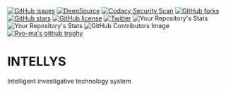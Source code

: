 [![GitHub issues](https://img.shields.io/github/issues/KOSASIH/INTELLYS)](https://github.com/KOSASIH/INTELLYS/issues)
[![DeepSource](https://deepsource.io/gh/KOSASIH/INTELLYS.svg/?label=active+issues&show_trend=true&token=uotgmk1QsXcYruOe4809Px2Z)](https://deepsource.io/gh/KOSASIH/INTELLYS/?ref=repository-badge)
[![Codacy Security Scan](https://github.com/KOSASIH/INTELLYS/actions/workflows/codacy-analysis.yml/badge.svg)](https://github.com/KOSASIH/INTELLYS/actions/workflows/codacy-analysis.yml)
[![GitHub forks](https://img.shields.io/github/forks/KOSASIH/INTELLYS)](https://github.com/KOSASIH/INTELLYS/network)
[![GitHub stars](https://img.shields.io/github/stars/KOSASIH/INTELLYS)](https://github.com/KOSASIH/INTELLYS/stargazers)
[![GitHub license](https://img.shields.io/github/license/KOSASIH/INTELLYS)](https://github.com/KOSASIH/INTELLYS/blob/main/LICENSE)
[![Twitter](https://img.shields.io/twitter/url?style=social&url=https%3A%2F%2Fmobile.twitter.com%2FKosasihg88G)](https://twitter.com/intent/tweet?text=Wow:&url=https%3A%2F%2Fgithub.com%2FKOSASIH%2FINTELLYS)
![Your Repository's Stats](https://github-readme-stats.vercel.app/api?username=KOSASIH&show_icons=true)
![Your Repository's Stats](https://github-readme-stats.vercel.app/api/top-langs/?username=KOSASIH&theme=blue-green)
![GitHub Contributors Image](https://contrib.rocks/image?repo=KOSASIH/Metazone)
[![Ryo-ma's github trophy](https://github-profile-trophy.vercel.app/?username=KOSASIH&row=1)](https://github.com/KOSASIH/github-profile-trophy)

# INTELLYS

Intelligent investigative technology system
